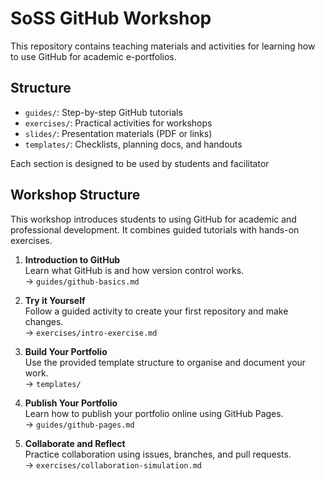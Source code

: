 # SoSS GitHub Workshop

This repository contains teaching materials and activities for learning how to use GitHub for academic e-portfolios.

## Structure

- `guides/`: Step-by-step GitHub tutorials
- `exercises/`: Practical activities for workshops
- `slides/`: Presentation materials (PDF or links)
- `templates/`: Checklists, planning docs, and handouts

Each section is designed to be used by students and facilitator

## Workshop Structure

This workshop introduces students to using GitHub for academic and professional development. It combines guided tutorials with hands-on exercises.

1. **Introduction to GitHub**  
   Learn what GitHub is and how version control works.  
   → `guides/github-basics.md`

2. **Try it Yourself**  
   Follow a guided activity to create your first repository and make changes.  
   → `exercises/intro-exercise.md`

3. **Build Your Portfolio**  
   Use the provided template structure to organise and document your work.  
   → `templates/`

4. **Publish Your Portfolio**  
   Learn how to publish your portfolio online using GitHub Pages.  
   → `guides/github-pages.md`

5. **Collaborate and Reflect**  
   Practice collaboration using issues, branches, and pull requests.  
   → `exercises/collaboration-simulation.md`
